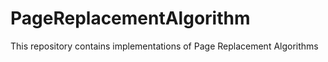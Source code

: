 # PageReplacementAlgorithm
This repository contains implementations of Page Replacement Algorithms 
